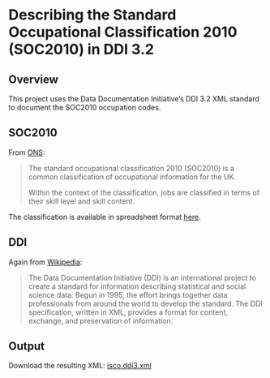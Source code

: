 # Describing the Standard Occupational Classification 2010 (SOC2010) in DDI 3.2

## Overview

This project uses the Data Documentation Initiative’s DDI 3.2 XML standard to document the SOC2010 occupation codes.

## SOC2010

From [ONS](http://www.ons.gov.uk/ons/guide-method/classifications/current-standard-classifications/soc2010/index.html):

> The standard occupational classification 2010 (SOC2010) is a common classification of occupational information for the UK.
> 
> Within the context of the classification, jobs are classified in terms of their skill level and skill content.

The classification is available in spreadsheet format [here](http://www.ons.gov.uk/ons/guide-method/classifications/current-standard-classifications/soc2010/soc2010-structure--excel-download-.xls).

## DDI 

Again from [Wikipedia](http://en.wikipedia.org/wiki/Data_Documentation_Initiative):

> The Data Documentation Initiative (DDI) is an international project to
> create a standard for information describing statistical and social
> science data. Begun in 1995, the effort brings together data
> professionals from around the world to develop the standard. The DDI
> specification, written in XML, provides a format for content,
> exchange, and preservation of information.

## Output

Download the resulting XML: [isco.ddi3.xml](https://raw.githubusercontent.com/Colectica/soc2010-ddi/master/output/soc2010.ddi3.xml)